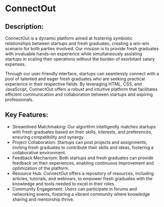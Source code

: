 # ConnectOut
## Description:
ConnectOut is a dynamic platform aimed at fostering symbiotic relationships between startups and fresh graduates, creating a win-win scenario for both parties involved. Our mission is to provide fresh graduates with invaluable hands-on experience while simultaneously assisting startups in scaling their operations without the burden of exorbitant salary expenses.

Through our user-friendly interface, startups can seamlessly connect with a pool of talented and eager fresh graduates who are seeking practical experience in their respective fields. By leveraging HTML, CSS, and JavaScript, ConnectOut offers a robust and intuitive platform that facilitates efficient communication and collaboration between startups and aspiring professionals.

## Key Features:

- Streamlined Matchmaking: Our algorithm intelligently matches startups with fresh graduates based on their skills, interests, and preferences, ensuring compatibility and synergy.
- Project Collaboration: Startups can post projects and assignments, inviting fresh graduates to contribute their skills and ideas, fostering a collaborative environment.
- Feedback Mechanism: Both startups and fresh graduates can provide feedback on their experiences, enabling continuous improvement and optimization of the platform.
-  Resource Hub: ConnectOut offers a repository of resources, including articles, tutorials, and webinars, to empower fresh graduates with the knowledge and tools needed to excel in their roles.
-  Community Engagement: Users can participate in forums and networking events, fostering a vibrant community where knowledge sharing and mentorship thrive.
